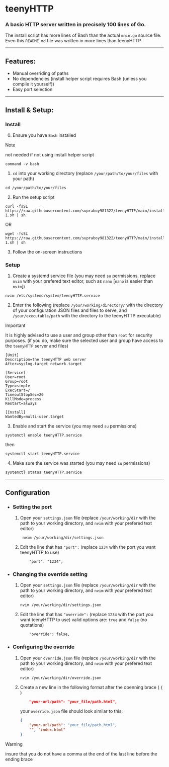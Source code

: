 # teenyHTTP

### A basic HTTP server written in precisely 100 lines of Go.

The install script has more lines of Bash than the actual `main.go` source file. Even this `README.md` file was written in more lines than teenyHTTP.

---

## Features:

- Manual overriding of paths
- No dependencies (install helper script requires Bash (unless you compile it yourself))
- Easy port selection

---

## Install & Setup:

### Install

0) Ensure you have `Bash` installed
> [!NOTE]
> not needed if not using install helper script

```shell
command -v bash
```


1) `cd` into your working directory
    (replace `/your/path/to/your/files` with your path)
```shell
cd /your/path/to/your/files
```


2) Run the setup script
```shell
curl -fsSL https://raw.githubusercontent.com/supraboy981322/teenyHTTP/main/install-1.sh | sh
```
OR  
```shell
wget -fsSL https://raw.githubusercontent.com/supraboy981322/teenyHTTP/main/install-1.sh | sh
```


3) Follow the on-screen instructions


### Setup

1) Create a systemd service file
    (you may need `su` permissions, replace `nvim` with your prefered text editor, such as `nano` [`nano` is easier than `nvim`])
```shell
nvim /etc/systemd/system/teenyHTTP.service
```


2) Enter the following
    (replace `/your/working/directory/` with the directory of your configuration JSON files and files to serve, and `/your/executable/path` with the directory to the teenyHTTP executable)
> [!IMPORTANT]
> It is highly advised to use a user and group other than `root` for security purposes.
> (if you do, make sure the selected user and group have access to the `teenyHTTP` server and files)
```
[Unit]
Description=the teenyHTTP web server
After=syslog.target network.target

[Service]
User=root
Group=root
Type=simple
ExecStart=/
TimeoutStopSec=20
KillMode=process
Restart=always

[Install]
WantedBy=multi-user.target
```


3) Enable and start the service (you may need `su` permissions)
```shell
systemctl enable teenyHTTP.service
```
then
```shell
systemctl start teenyHTTP.service
```


4) Make sure the service was started (you may need `su` permissions)
```shell
systemctl status teenyHTTP.service
```

---

## Configuration

- ### Setting the port
  
    1) Open your `settings.json` file
        (replace `/your/working/dir` with the path to your working directory, and `nvim` with your prefered text editor)

       ```shell
        nvim /your/working/dir/settings.json
        ```


    2) Edit the line that has `"port":`
        (replace `1234` with the port you want teenyHTTP to use)
        ```
            "port": "1234",
        ```

- ### Changing the override setting

    1) Open your `settings.json` file
        (replace `/your/working/dir` with the path to your working directory, and `nvim` with your prefered text editor)
        ```shell
        nvim /your/working/dir/settings.json
        ```


    2) Edit the line that has `"override":`
        (replace `1234` with the port you want teenyHTTP to use)
        valid options are:  `true` and `false` (no quotations)
        ```
            "override": false,
        ```

- ### Configuring the override

    1) Open your `override.json` file
        (replace `/your/working/dir` with the path to your working directory, and `nvim` with your prefered text editor)
        ```shell
        nvim /your/working/dir/override.json
        ```


    2) Create a new line in the following format after the openning brace ( `{` )
        ```JSON
            "your-url/path": "your_file/path.html",
        ```
        your `override.json` file should look similar to this:
        ```JSON
        {
            "your-url/path": "your_file/path.html",
            "", "index.html"
        }
        ```        
> [!WARNING]
> insure that you do not have a comma at the end of the last line before the ending brace